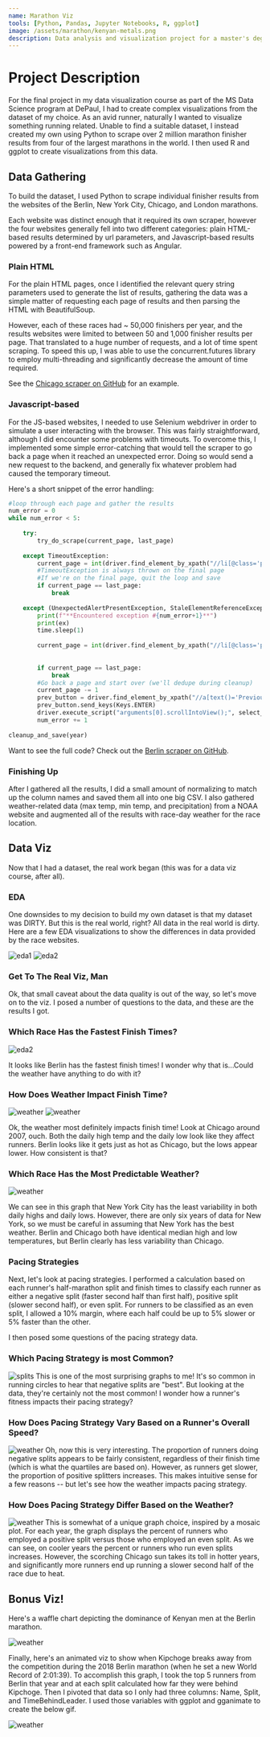 ```yaml
---
name: Marathon Viz
tools: [Python, Pandas, Jupyter Notebooks, R, ggplot]
image: /assets/marathon/kenyan-metals.png
description: Data analysis and visualization project for a master's degree course
---
```


# Project Description

For the final project in my data visualization course as part of the MS Data Science program at DePaul, I had to create complex visualizations from the dataset of my choice.  As an avid runner, naturally I wanted to visualize something running related.  Unable to find a suitable dataset, I instead created my own using Python to scrape over 2 million marathon finisher results from four of the largest marathons in the world.  I then used R and ggplot to create visualizations from this data.

## Data Gathering

To build the dataset, I used Python to scrape individual finisher results from the websites of the Berlin, New York City, Chicago, and London marathons.

Each website was distinct enough that it required its own scraper, however the four websites generally fell into two different categories: plain HTML-based results determined by url parameters, and Javascript-based results powered by a front-end framework such as Angular.

### Plain HTML

For the plain HTML pages, once I identified the relevant query string parameters used to generate the list of results, gathering the data was a simple matter of requesting each page of results and then parsing the HTML with BeautifulSoup.

However, each of these races had ~ 50,000 finishers per year, and the results websites were limited to between 50 and 1,000 finisher results per page.  That translated to a huge number of requests, and a lot of time spent scraping.  To speed this up, I was able to use the concurrent.futures library to employ multi-threading and significantly decrease the amount of time required.

See the [Chicago scraper on GitHub](https://github.com/AndrewMillerOnline/marathon-scrapers/blob/main/Chicago/chicago.ipynb) for an example.

### Javascript-based

For the JS-based websites, I needed to use Selenium webdriver in order to simulate a user interacting with the browser.  This was fairly straightforward, although I did encounter some problems with timeouts.  To overcome this, I implemented some simple error-catching that would tell the scraper to go back a page when it reached an unexpected error.  Doing so would send a new request to the backend, and generally fix whatever problem had caused the temporary timeout.

Here's a short snippet of the error handling:

```python
#loop through each page and gather the results
num_error = 0
while num_error < 5:
    
    try:
        try_do_scrape(current_page, last_page)
        
    except TimeoutException:
        current_page = int(driver.find_element_by_xpath("//li[@class='paginate_button page-item active']").text)
        #TimeoutException is always thrown on the final page
        #If we're on the final page, quit the loop and save
        if current_page == last_page:
            break
            
    except (UnexpectedAlertPresentException, StaleElementReferenceException) as ex:
        print(f"**Encountered exception #{num_error+1}**")
        print(ex)
        time.sleep(1)
        
        current_page = int(driver.find_element_by_xpath("//li[@class='paginate_button page-item active']").text)
        
        
        if current_page == last_page:
            break
        #Go back a page and start over (we'll dedupe during cleanup)
        current_page -= 1
        prev_button = driver.find_element_by_xpath("//a[text()='Previous']")
        prev_button.send_keys(Keys.ENTER)
        driver.execute_script("arguments[0].scrollIntoView();", select_element)
        num_error += 1
    
cleanup_and_save(year)
```

Want to see the full code?  Check out the [Berlin scraper on GitHub](https://github.com/AndrewMillerOnline/marathon-scrapers/blob/main/Berlin/berlin.ipynb).

### Finishing Up
After I gathered all the results, I did a small amount of normalizing to match up the column names and saved them all into one big CSV.  I also gathered weather-related data (max temp, min temp, and precipitation) from a NOAA website and augmented all of the results with race-day weather for the race location.

## Data Viz

Now that I had a dataset, the real work began (this was for a data viz course, after all).

### EDA

One downsides to my decision to build my own dataset is that my dataset was DIRTY.  But this is the real world, right?  All data in the real world is dirty.  Here are a few EDA visualizations to show the differences in data provided by the race websites.

![eda1](/assets/marathon/eda1.png)
![eda2](/assets/marathon/eda2.png)

### Get To The Real Viz, Man

Ok, that small caveat about the data quality is out of the way, so let's move on to the viz.  I posed a number of questions to the data, and these are the results I got.

### Which Race Has the Fastest Finish Times?
![eda2](/assets/marathon/fastest.png)

It looks like Berlin has the fastest finish times!  I wonder why that is...Could the weather have anything to do with it?

### How Does Weather Impact Finish Time?
![weather](/assets/marathon/chicago-weather.png)
![weather](/assets/marathon/berlin-weather.png)

Ok, the weather most definitely impacts finish time!  Look at Chicago around 2007, ouch.  Both the daily high temp and the daily low look like they affect runners.  Berlin looks like it gets just as hot as Chicago, but the lows appear lower.  How consistent is that?

### Which Race Has the Most Predictable Weather?
![weather](/assets/marathon/weather-box.png)

We can see in this graph that New York City has the least variability in both daily highs and daily lows.  However, there are only six years of data for New York, so we must be careful in assuming that New York has the best weather.  Berlin and Chicago both have identical median high and low temperatures, but Berlin clearly has less variability than Chicago.

### Pacing Strategies
Next, let's look at pacing strategies.  I performed a calculation based on each runner's half-marathon split and finish times to classify each runner as either a negative split (faster second half than first half), positive split (slower second half), or even split.  For runners to be classified as an even split, I allowed a 10% margin, where each half could be up to 5% slower or 5% faster than the other.

I then posed some questions of the pacing strategy data.

### Which Pacing Strategy is most Common?
![splits](/assets/marathon/splits.png)
This is one of the most surprising graphs to me!  It's so common in running circles to hear that negative splits are "best".  But looking at the data, they're certainly not the most common!  I wonder how a runner's fitness impacts their pacing strategy?

### How Does Pacing Strategy Vary Based on a Runner's Overall Speed?

![weather](/assets/marathon/split-speeds.png)
Oh, now this is very interesting.  The proportion of runners doing negative splits appears to be fairly consistent, regardless of their finish time (which is what the quartiles are based on).  However, as runners get slower, the proportion of positive splitters increases.  This makes intuitive sense for a few reasons -- but let's see how the weather impacts pacing strategy.

### How Does Pacing Strategy Differ Based on the Weather?

![weather](/assets/marathon/split-weather.png)
This is somewhat of a unique graph choice, inspired by a mosaic plot.  For each year, the graph displays the percent of runners who employed a positive split versus those who employed an even split.  As we can see, on cooler years the percent or runners who run even splits increases.  However, the scorching Chicago sun takes its toll in hotter years, and significantly more runners end up running a slower second half of the race due to heat.

## Bonus Viz!

Here's a waffle chart depicting the dominance of Kenyan men at the Berlin marathon.

![weather](/assets/marathon/kenyan-metals.png)

Finally, here's an animated viz to show when Kipchoge breaks away from the competition during the 2018 Berlin marathon (when he set a new World Record of 2:01:39).  To accomplish this graph, I took the top 5 runners from Berlin that year and at each split calculated how far they were behind Kipchoge.  Then I pivoted that data so I only had three columns: Name, Split, and TimeBehindLeader.  I used those variables with ggplot and gganimate to create the below gif.

![weather](/assets/marathon/eliud.gif)